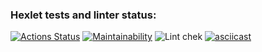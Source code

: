 ### Hexlet tests and linter status: 

[![Actions Status](https://github.com/Melderey/frontend-project-lvl1/workflows/hexlet-check/badge.svg)](https://github.com/Melderey/frontend-project-lvl1/actions)
[![Maintainability](https://api.codeclimate.com/v1/badges/a624056582c0d77b0a8e/maintainability)](https://codeclimate.com/github/Melderey/frontend-project-lvl1/maintainability)
![Lint chek](https://github.com/Melderey/frontend-project-lvl1/workflows/Lint%20chek/badge.svg)
[![asciicast](https://asciinema.org/a/LmzpiZB97r8meLFTmUh0pmtcY.svg)](https://asciinema.org/a/LmzpiZB97r8meLFTmUh0pmtcY)
